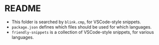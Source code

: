 # README

* This folder is searched by `blink.cmp`, for VSCode-style snippets.
* `package.json` defines which files should be used for which languages.
* `friendly-snippets` is a collection of VSCode-style snippets, for various languages.
